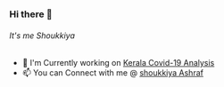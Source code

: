 ### Hi there 👋
###### It's me Shoukkiya

- 🔭 I'm Currently working on <a href='https://github.com/ShoukkiyaAshraf/CovidData_by_Shaheen_Aug04' > Kerala Covid-19 Analysis </a>
- 📫 You can Connect with me @ <a href='https://shoukkiyaashraf.live/'> shoukkiya Ashraf </a>

<!--
**ShoukkiyaAshraf/ShoukkiyaAshraf** is a ✨ _special_ ✨ repository because its `README.md` (this file) appears on your GitHub profile.

Here are some ideas to get you started:

- 🔭 I’m currently working on ...
- 🌱 I’m currently learning ...
- 👯 I’m looking to collaborate on ...
- 🤔 I’m looking for help with ...
- 💬 Ask me about ...
- 📫 How to reach me: ...
- 😄 Pronouns: ...
- ⚡ Fun fact: ...
-->
